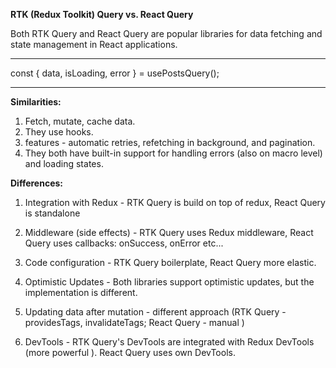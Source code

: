 **RTK (Redux Toolkit) Query vs. React Query**

Both RTK Query and React Query are popular libraries for data fetching and state management in React applications.

---

const { data, isLoading, error } = usePostsQuery();

---

**Similarities:**

1. Fetch, mutate, cache data.
2. They use hooks.
3. features - automatic retries, refetching in background, and pagination.
4. They both have built-in support for handling errors (also on macro level) and loading states.

**Differences:**

1. Integration with Redux - RTK Query is build on top of redux, React Query is standalone

2. Middleware (side effects) - RTK Query uses Redux middleware, React Query uses callbacks: onSuccess, onError etc...

3. Code configuration - RTK Query boilerplate, React Query more elastic.

4. Optimistic Updates - Both libraries support optimistic updates, but the implementation is different.

5. Updating data after mutation - different approach (RTK Query - providesTags, invalidateTags; React Query - manual )

6. DevTools - RTK Query's DevTools are integrated with Redux DevTools (more powerful <??>). React Query uses own DevTools.
